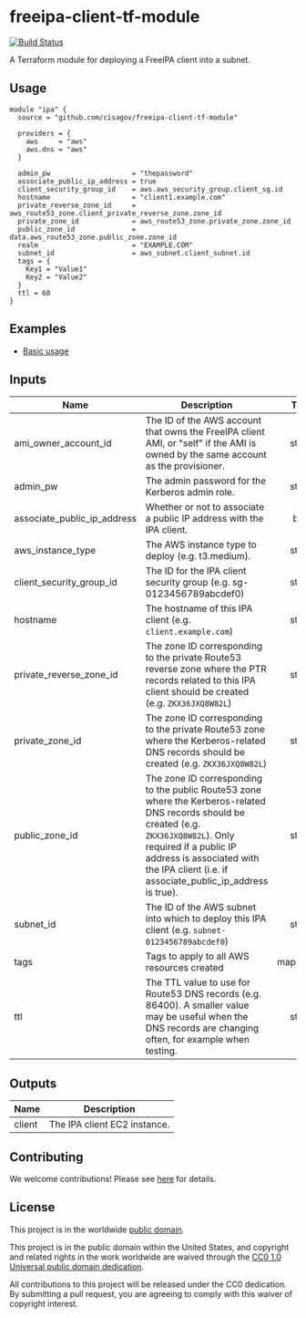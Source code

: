 # freeipa-client-tf-module #

[![Build Status](https://travis-ci.com/cisagov/freeipa-client-tf-module.svg?branch=develop)](https://travis-ci.com/cisagov/freeipa-client-tf-module)

A Terraform module for deploying a FreeIPA client into a subnet.

## Usage ##

```hcl
module "ipa" {
  source = "github.com/cisagov/freeipa-client-tf-module"

  providers = {
    aws     = "aws"
    aws.dns = "aws"
  }

  admin_pw                    = "thepassword"
  associate_public_ip_address = true
  client_security_group_id    = aws.aws_security_group.client_sg.id
  hostname                    = "client1.example.com"
  private_reverse_zone_id     = aws_route53_zone.client_private_reverse_zone.zone_id
  private_zone_id             = aws_route53_zone.private_zone.zone_id
  public_zone_id              = data.aws_route53_zone.public_zone.zone_id
  realm                       = "EXAMPLE.COM"
  subnet_id                   = aws_subnet.client_subnet.id
  tags = {
    Key1 = "Value1"
    Key2 = "Value2"
  }
  ttl = 60
}
```

## Examples ##

* [Basic usage](https://github.com/cisagov/freeipa-client-tf-module/tree/develop/examples/basic_usage)

## Inputs ##

| Name | Description | Type | Default | Required |
|------|-------------|:----:|:-------:|:--------:|
| ami_owner_account_id | The ID of the AWS account that owns the FreeIPA client AMI, or "self" if the AMI is owned by the same account as the provisioner. | string | `self` | no |
| admin_pw | The admin password for the Kerberos admin role. | string | | yes |
| associate_public_ip_address | Whether or not to associate a public IP address with the IPA client. | bool | `false` | no |
| aws_instance_type | The AWS instance type to deploy (e.g. t3.medium). | string | `t3.medium` | no |
| client_security_group_id | The ID for the IPA client security group (e.g. sg-0123456789abcdef0) | string | | yes |
| hostname | The hostname of this IPA client (e.g. `client.example.com`) | string | | yes |
| private_reverse_zone_id | The zone ID corresponding to the private Route53 reverse zone where the PTR records related to this IPA client should be created (e.g. `ZKX36JXQ8W82L`) | string | | yes |
| private_zone_id | The zone ID corresponding to the private Route53 zone where the Kerberos-related DNS records should be created (e.g. `ZKX36JXQ8W82L`) | string | | yes |
| public_zone_id | The zone ID corresponding to the public Route53 zone where the Kerberos-related DNS records should be created (e.g. `ZKX36JXQ8W82L`).  Only required if a public IP address is associated with the IPA client (i.e. if associate_public_ip_address is true). | string | Empty string | no |
| subnet_id | The ID of the AWS subnet into which to deploy this IPA client (e.g. `subnet-0123456789abcdef0`) | string | | yes |
| tags | Tags to apply to all AWS resources created | map(string) | `{}` | no |
| ttl | The TTL value to use for Route53 DNS records (e.g. 86400).  A smaller value may be useful when the DNS records are changing often, for example when testing. | string | `86400` | no |

## Outputs ##

| Name | Description |
|------|-------------|
| client | The IPA client EC2 instance. |

## Contributing ##

We welcome contributions!  Please see [here](CONTRIBUTING.md) for
details.

## License ##

This project is in the worldwide [public domain](LICENSE).

This project is in the public domain within the United States, and
copyright and related rights in the work worldwide are waived through
the [CC0 1.0 Universal public domain
dedication](https://creativecommons.org/publicdomain/zero/1.0/).

All contributions to this project will be released under the CC0
dedication. By submitting a pull request, you are agreeing to comply
with this waiver of copyright interest.
